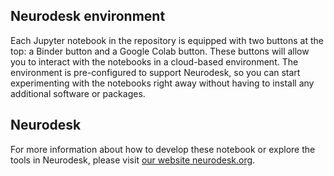 ## Neurodesk environment

Each Jupyter notebook in the repository is equipped with two buttons at the top: a Binder button and a Google Colab button. These buttons will allow you to interact with the notebooks in a cloud-based environment. The environment is pre-configured to support Neurodesk, so you can start experimenting with the notebooks right away without having to install any additional software or packages.

## Neurodesk

For more information about how to develop these notebook or explore the tools in Neurodesk, please visit [our website neurodesk.org](https://www.neurodesk.org/).